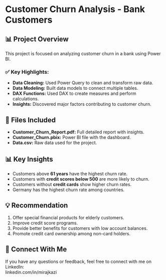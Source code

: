 # Customer Churn Analysis - Bank Customers  

## 📊 Project Overview  
This project is focused on analyzing customer churn in a bank using Power BI.  

### ✅ Key Highlights:  
- **Data Cleaning:** Used Power Query to clean and transform raw data.  
- **Data Modeling:** Built data models to connect multiple tables.  
- **DAX Functions:** Used DAX to create measures and perform calculations.  
- **Insights:** Discovered major factors contributing to customer churn.  

## 📂 Files Included  
- **Customer_Churn_Report.pdf:** Full detailed report with insights.  
- **Customer_Churn.pbix:** Power BI file with the dashboard.  
- **Data.csv:** Raw data used for the project.  

## 📊 Key Insights  
- Customers above **61 years** have the highest churn rate.  
- Customers with **credit scores below 500** are more likely to churn.  
- Customers without **credit cards** show higher churn rates.  
- Germany has the highest churn rate among countries.  

## 💡 Recommendation  
1. Offer special financial products for elderly customers.  
2. Improve credit score programs.  
3. Provide better benefits for customers with low account balances.  
4. Promote credit card ownership among non-card holders.  

## 🔗 Connect With Me  
If you have any questions or feedback, feel free to connect with me on LinkedIn:  
linkedin.com/in/mirajkazi  
